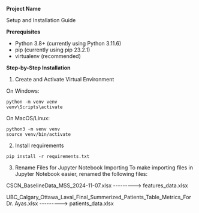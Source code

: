 **Project Name**

Setup and Installation Guide

**Prerequisites**
- Python 3.8+ (currently using Python 3.11.6)
- pip (currently using pip 23.2.1)
- virtualenv (recommended)
  
**Step-by-Step Installation**
1. Create and Activate Virtual Environment

On Windows:
```
python -m venv venv
venv\Scripts\activate
```

On MacOS/Linux:
```
python3 -m venv venv
source venv/bin/activate
```

2. Install requirements
```
pip install -r requirements.txt
```

3. Rename Files for Jupyter Notebook Importing
To make importing files in Jupyter Notebook easier, renamed the following files:

CSCN_BaselineData_MSS_2024-11-07.xlsx   --------->   features_data.xlsx

UBC_Calgary_Ottawa_Laval_Final_Summerized_Patients_Table_Metrics_For Dr. Ayas.xlsx     --------->    patients_data.xlsx


